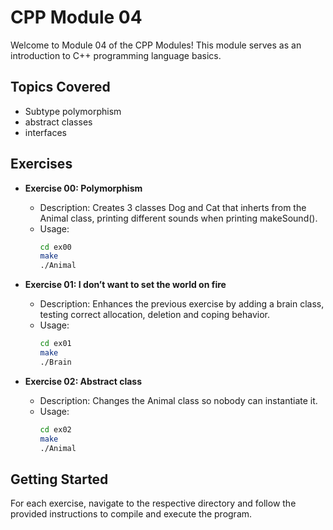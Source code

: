 # CPP Module 04

Welcome to Module 04 of the CPP Modules! This module serves as an introduction to C++ programming language basics.

## Topics Covered
- Subtype polymorphism
- abstract classes
- interfaces

## Exercises
- **Exercise 00: Polymorphism**
  - Description: Creates 3 classes Dog and Cat that inherts from the Animal class, printing different sounds when printing makeSound().
  - Usage:
    ```bash
    cd ex00
    make
    ./Animal
    ```

- **Exercise 01: I don’t want to set the world on fire**
  - Description: Enhances the previous exercise by adding a brain class, testing correct allocation, deletion and coping behavior.
  - Usage:
    ```bash
    cd ex01
    make
    ./Brain
    ```

- **Exercise 02: Abstract class**
  - Description: Changes the Animal class so nobody can instantiate it.
  - Usage:
    ```bash
    cd ex02
    make
    ./Animal
    ```

## Getting Started

For each exercise, navigate to the respective directory and follow the provided instructions to compile and execute the program.
